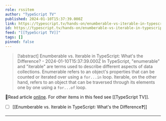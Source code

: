 ```yaml
---
role: rssitem
author: "TypeScript TV"
published: 2024-01-10T15:37:39.000Z
link: https://typescript.tv/hands-on/enumberable-vs-iterable-in-typescript-whats-the-difference/
id: https://typescript.tv/hands-on/enumberable-vs-iterable-in-typescript-whats-the-difference/
feed: "[[TypeScript TV]]"
tags: []
pinned: false
---
```

> [!abstract] Enumberable vs. Iterable in TypeScript: What's the Difference? - 2024-01-10T15:37:39.000Z
> In TypeScript, "enumerable" and "iterable" are terms used to describe different aspects of data collections. Enumerable refers to an object's properties that can be counted or iterated over using a `for...in` loop. Iterable, on the other hand, refers to an object that can be traversed through its elements one by one using a `for...of` loop.

🔗Read article [online](https://typescript.tv/hands-on/enumberable-vs-iterable-in-typescript-whats-the-difference/). For other items in this feed see [[TypeScript TV]].

- [ ] [[Enumberable vs․ Iterable in TypeScript꞉ What's the Difference❓]]
- - -
